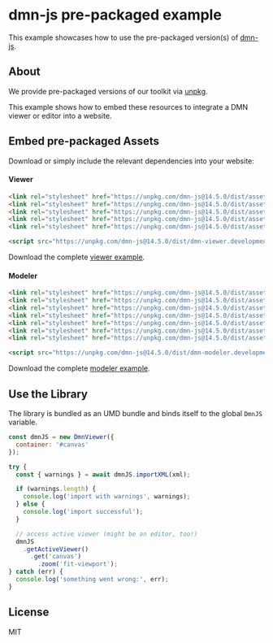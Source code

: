 # dmn-js pre-packaged example

This example showcases how to use the pre-packaged version(s) of [dmn-js](https://github.com/bpmn-io/dmn-js).


## About

We provide pre-packaged versions of our toolkit via [unpkg](https://unpkg.com/dmn-js/dist/).

This example shows how to embed these resources to integrate a DMN viewer or editor
into a website.


## Embed pre-packaged Assets

Download or simply include the relevant dependencies into your website:

#### Viewer

```html
<link rel="stylesheet" href="https://unpkg.com/dmn-js@14.5.0/dist/assets/dmn-js-drd.css">
<link rel="stylesheet" href="https://unpkg.com/dmn-js@14.5.0/dist/assets/dmn-js-decision-table.css">
<link rel="stylesheet" href="https://unpkg.com/dmn-js@14.5.0/dist/assets/dmn-js-literal-expression.css">
<link rel="stylesheet" href="https://unpkg.com/dmn-js@14.5.0/dist/assets/dmn-js-shared.css">
<link rel="stylesheet" href="https://unpkg.com/dmn-js@14.5.0/dist/assets/dmn-font/css/dmn.css">

<script src="https://unpkg.com/dmn-js@14.5.0/dist/dmn-viewer.development.js"></script>
```

Download the complete [viewer example](https://cdn.staticaly.com/gh/bpmn-io/dmn-js-examples/master/starter/viewer.html).

#### Modeler

```html
<link rel="stylesheet" href="https://unpkg.com/dmn-js@14.5.0/dist/assets/diagram-js.css">
<link rel="stylesheet" href="https://unpkg.com/dmn-js@14.5.0/dist/assets/dmn-js-shared.css">
<link rel="stylesheet" href="https://unpkg.com/dmn-js@14.5.0/dist/assets/dmn-js-drd.css">
<link rel="stylesheet" href="https://unpkg.com/dmn-js@14.5.0/dist/assets/dmn-js-decision-table.css">
<link rel="stylesheet" href="https://unpkg.com/dmn-js@14.5.0/dist/assets/dmn-js-decision-table-controls.css">
<link rel="stylesheet" href="https://unpkg.com/dmn-js@14.5.0/dist/assets/dmn-js-literal-expression.css">
<link rel="stylesheet" href="https://unpkg.com/dmn-js@14.5.0/dist/assets/dmn-font/css/dmn.css">

<script src="https://unpkg.com/dmn-js@14.5.0/dist/dmn-modeler.development.js"></script>
```

Download the complete [modeler example](https://cdn.staticaly.com/gh/bpmn-io/dmn-js-examples/master/starter/modeler.html).


## Use the Library

The library is bundled as an UMD bundle and binds itself to the global `DmnJS`
variable.

```javascript
const dmnJS = new DmnViewer({
  container: '#canvas'
});

try {
  const { warnings } = await dmnJS.importXML(xml);

  if (warnings.length) {
    console.log('import with warnings', warnings);
  } else {
    console.log('import successful');
  }

  // access active viewer (might be an editor, too!)
  dmnJS
    .getActiveViewer()
      .get('canvas')
        .zoom('fit-viewport');
} catch (err) {
  console.log('something went wrong:', err);
}
```

## License

MIT
